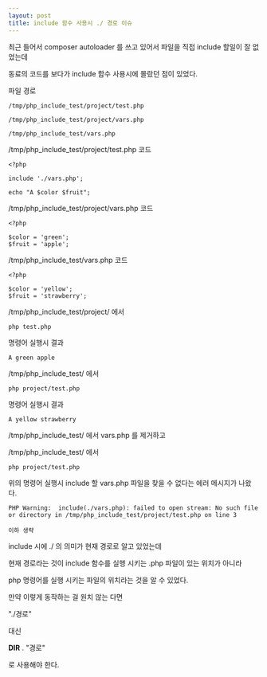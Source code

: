 ```yaml
---
layout: post
title: include 함수 사용시 ./ 경로 이슈
---
```


최근 들어서 composer autoloader 를 쓰고 있어서 파일을 직접 include 할일이 잘 없었는데

동료의 코드를 보다가 include 함수 사용시에 몰랐던 점이 있었다.

파일 경로

```
/tmp/php_include_test/project/test.php

/tmp/php_include_test/project/vars.php

/tmp/php_include_test/vars.php

```

/tmp/php_include_test/project/test.php 코드

```
<?php

include './vars.php';

echo "A $color $fruit";

```

/tmp/php_include_test/project/vars.php 코드

```
<?php

$color = 'green';
$fruit = 'apple';

```

/tmp/php_include_test/vars.php 코드

```
<?php

$color = 'yellow';
$fruit = 'strawberry';

```

/tmp/php_include_test/project/ 에서

```
php test.php
```

명령어 실행시 결과

```
A green apple
```

/tmp/php_include_test/ 에서

```
php project/test.php
```

명령어 실행시 결과

```
A yellow strawberry
```

/tmp/php_include_test/ 에서 vars.php 를 제거하고

/tmp/php_include_test/ 에서

```
php project/test.php
```

위의 명령어 실행시 include 할 vars.php 파일을 찾을 수 없다는 에러 메시지가 나왔다.

```
PHP Warning:  include(./vars.php): failed to open stream: No such file or directory in /tmp/php_include_test/project/test.php on line 3

이하 생략
```

include 시에 ./ 의 의미가 현재 경로로 알고 있었는데

현재 경로라는 것이 include 함수를 실행 시키는 .php 파일이 있는 위치가 아니라

php 명령어를 실행 시키는 파일의 위치라는 것을 알 수 있었다.


만약 이렇게 동작하는 걸 원치 않는 다면

"./경로"

대신

__DIR__ . "경로"

로 사용해야 한다.